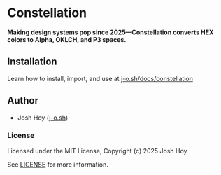 # Constellation

**Making design systems pop since 2025—Constellation converts HEX colors to Alpha, OKLCH, and P3 spaces.**

## Installation

Learn how to install, import, and use at [j-o.sh/docs/constellation](j-o.sh/docs/constellation)


## Author

- Josh Hoy ([j-o.sh](https://j-o.sh))

### License

Licensed under the MIT License, Copyright (c) 2025 Josh Hoy

See [LICENSE](./LICENSE) for more information.